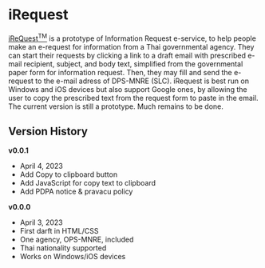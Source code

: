 # iRequest
[iReQuest<sup>TM</sup>](https://kietpawpan.github.io/iRequest/index.html) is a prototype of Information Request e-service, to help people make an e-request for information from a Thai governmental agency. They can start their requests by clicking a link to a draft email with prescribed e-mail recipient, subject, and body text, simplified from the governmental paper form for information request. Then, they may fill and send the e-request to the e-mail adress of DPS-MNRE (SLC). iRequest is best run on Windows and iOS devices but also support Google ones, by allowing the user to copy the prescribed text from the request form to paste in the email. The current version is still a prototype. Much remains to be done.  

## Version History
__v0.0.1__
- April 4, 2023
- Add Copy to clipboard button
- Add JavaScript for copy text to clipboard
- Add PDPA notice & pravacu policy

__v0.0.0__ 
- April 3, 2023
- First darft in HTML/CSS
- One agency, OPS-MNRE, included
- Thai nationality supported
- Works on Windows/iOS devices 
